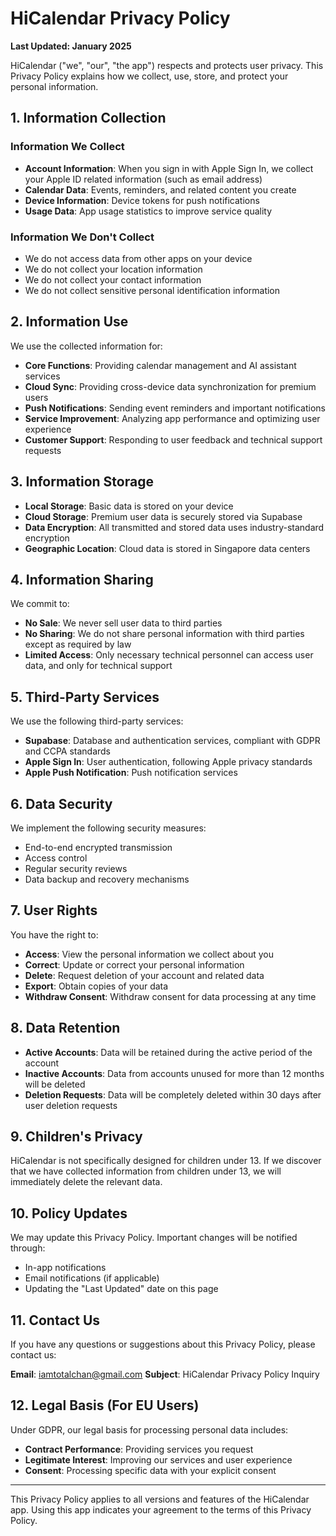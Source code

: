 # HiCalendar Privacy Policy

**Last Updated: January 2025**

HiCalendar ("we", "our", "the app") respects and protects user privacy. This Privacy Policy explains how we collect, use, store, and protect your personal information.

## 1. Information Collection

### Information We Collect
- **Account Information**: When you sign in with Apple Sign In, we collect your Apple ID related information (such as email address)
- **Calendar Data**: Events, reminders, and related content you create
- **Device Information**: Device tokens for push notifications
- **Usage Data**: App usage statistics to improve service quality

### Information We Don't Collect
- We do not access data from other apps on your device
- We do not collect your location information
- We do not collect your contact information
- We do not collect sensitive personal identification information

## 2. Information Use

We use the collected information for:
- **Core Functions**: Providing calendar management and AI assistant services
- **Cloud Sync**: Providing cross-device data synchronization for premium users
- **Push Notifications**: Sending event reminders and important notifications
- **Service Improvement**: Analyzing app performance and optimizing user experience
- **Customer Support**: Responding to user feedback and technical support requests

## 3. Information Storage

- **Local Storage**: Basic data is stored on your device
- **Cloud Storage**: Premium user data is securely stored via Supabase
- **Data Encryption**: All transmitted and stored data uses industry-standard encryption
- **Geographic Location**: Cloud data is stored in Singapore data centers

## 4. Information Sharing

We commit to:
- **No Sale**: We never sell user data to third parties
- **No Sharing**: We do not share personal information with third parties except as required by law
- **Limited Access**: Only necessary technical personnel can access user data, and only for technical support

## 5. Third-Party Services

We use the following third-party services:
- **Supabase**: Database and authentication services, compliant with GDPR and CCPA standards
- **Apple Sign In**: User authentication, following Apple privacy standards
- **Apple Push Notification**: Push notification services

## 6. Data Security

We implement the following security measures:
- End-to-end encrypted transmission
- Access control
- Regular security reviews
- Data backup and recovery mechanisms

## 7. User Rights

You have the right to:
- **Access**: View the personal information we collect about you
- **Correct**: Update or correct your personal information
- **Delete**: Request deletion of your account and related data
- **Export**: Obtain copies of your data
- **Withdraw Consent**: Withdraw consent for data processing at any time

## 8. Data Retention

- **Active Accounts**: Data will be retained during the active period of the account
- **Inactive Accounts**: Data from accounts unused for more than 12 months will be deleted
- **Deletion Requests**: Data will be completely deleted within 30 days after user deletion requests

## 9. Children's Privacy

HiCalendar is not specifically designed for children under 13. If we discover that we have collected information from children under 13, we will immediately delete the relevant data.

## 10. Policy Updates

We may update this Privacy Policy. Important changes will be notified through:
- In-app notifications
- Email notifications (if applicable)
- Updating the "Last Updated" date on this page

## 11. Contact Us

If you have any questions or suggestions about this Privacy Policy, please contact us:

**Email**: iamtotalchan@gmail.com
**Subject**: HiCalendar Privacy Policy Inquiry

## 12. Legal Basis (For EU Users)

Under GDPR, our legal basis for processing personal data includes:
- **Contract Performance**: Providing services you request
- **Legitimate Interest**: Improving our services and user experience
- **Consent**: Processing specific data with your explicit consent

---

This Privacy Policy applies to all versions and features of the HiCalendar app. Using this app indicates your agreement to the terms of this Privacy Policy.